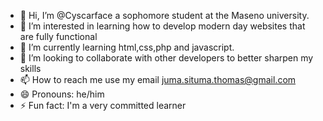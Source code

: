 - 👋 Hi, I’m @Cyscarface a sophomore student at the Maseno university.
- 👀 I’m interested in learning how to develop modern day websites that are fully functional
- 🌱 I’m currently learning html,css,php and javascript.
- 💞️ I’m looking to collaborate with other developers to better sharpen my skills
- 📫 How to reach me use my email juma.situma.thomas@gmail.com
- 😄 Pronouns: he/him
- ⚡ Fun fact: I'm a very committed learner

<!---
Cyscarface/Cyscarface is a ✨ special ✨ repository because its `README.md` (this file) appears on your GitHub profile.
You can click the Preview link to take a look at your changes.
--->
